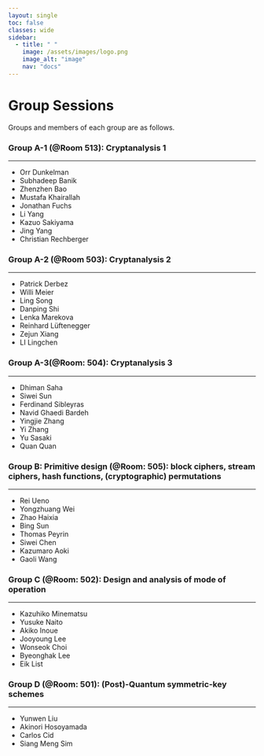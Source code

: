 ```yaml
---
layout: single
toc: false
classes: wide
sidebar:  
  - title: " "   
    image: /assets/images/logo.png
    image_alt: "image"
    nav: "docs"
---
```

# Group Sessions
Groups and members of each group are as follows.

### Group A-1 (@Room 513): Cryptanalysis 1 
---
- Orr Dunkelman
- Subhadeep Banik
- Zhenzhen Bao
- Mustafa Khairallah
- Jonathan Fuchs
- Li Yang
- Kazuo Sakiyama
- Jing Yang
- Christian Rechberger

### Group A-2 (@Room 503): Cryptanalysis 2
---
- Patrick Derbez
- Willi Meier
- Ling Song
- Danping Shi
- Lenka Marekova
- Reinhard Lüftenegger
- Zejun Xiang
- LI  Lingchen

### Group A-3(@Room: 504): Cryptanalysis 3
---
- Dhiman Saha
- Siwei Sun
- Ferdinand Sibleyras
- Navid Ghaedi Bardeh
- Yingjie Zhang
- Yi Zhang
- Yu Sasaki
- Quan Quan

### Group B: Primitive design (@Room: 505): block ciphers, stream ciphers, hash functions, (cryptographic) permutations
---
- Rei Ueno
- Yongzhuang Wei
- Zhao  Haixia      
- Bing Sun
- Thomas Peyrin
- Siwei Chen
- Kazumaro Aoki
- Gaoli Wang

### Group C (@Room: 502): Design and analysis of mode of operation
---
- Kazuhiko Minematsu
- Yusuke Naito
- Akiko Inoue
- Jooyoung Lee
- Wonseok Choi
- Byeonghak Lee
- Eik List

### Group D (@Room: 501): (Post)-Quantum symmetric-key schemes
---
- Yunwen Liu
- Akinori Hosoyamada
- Carlos Cid
- Siang Meng Sim